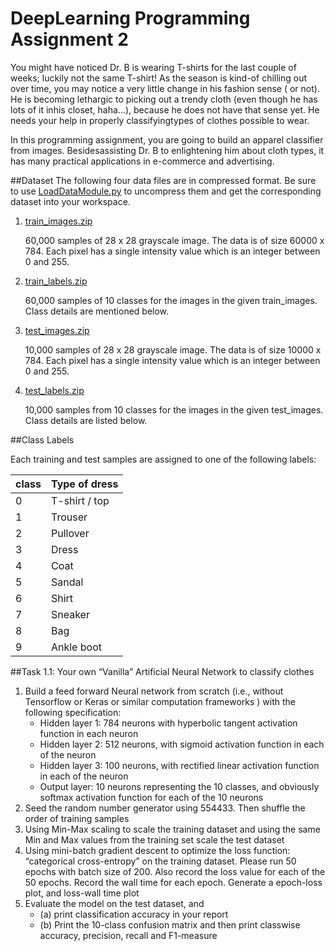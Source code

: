 # DeepLearning Programming Assignment 2
You might have noticed Dr. B is wearing T-shirts for the last couple of weeks; luckily not the same T-shirt! As the season is kind-of chilling out over time, you may notice a very little change in his fashion sense ( or not). He is becoming lethargic to picking out a trendy cloth (even though he has lots of it inhis closet, haha...), because he does not have that sense yet. He needs your help in properly classifyingtypes of clothes possible to wear.

In this  programming  assignment,  you are going  to build  an apparel  classifier  from images. Besidesassisting Dr. B to enlightening him about cloth types, it has many practical applications in e-commerce and advertising.

##Dataset
The following four data files are in compressed format. Be sure to use [LoadDataModule.py](PA2/LoadDataModule.py)  to uncompress them and get the corresponding dataset into your workspace.

1. [train_images.zip](https://github.com/devpin95/DeepLearning/blob/master/PA2/train_images.zip)

    60,000 samples of 28 x 28 grayscale image. The data is of size 60000 x 784. Each pixel has a single intensity value which is an integer between 0 and 255.
   
2. [train_labels.zip](https://github.com/devpin95/DeepLearning/blob/master/PA2/train_labels.zip)

    60,000 samples of 10 classes for the images in the given train_images. Class details are mentioned below.
    
3. [test_images.zip](https://github.com/devpin95/DeepLearning/blob/master/PA2/test_images.zip)
    
    10,000 samples of 28 x 28 grayscale image. The data is of size 10000 x 784. Each pixel has a single intensity value which is an integer between 0 and 255.
    
4. [test_labels.zip](https://github.com/devpin95/DeepLearning/blob/master/PA2/test_labels.zip)

    10,000 samples from 10 classes for the images in the given test_images. Class details are listed below.

##Class Labels

Each training and test samples are assigned to one of the following labels:

| class | Type of dress |
| ----- | ------------- |
| 0     | T-shirt / top |
| 1     | Trouser       |
| 2     | Pullover      |
| 3     | Dress         |
| 4     | Coat          |
| 5     | Sandal        |
| 6     | Shirt         |
| 7     | Sneaker       |
| 8     | Bag           |
| 9     | Ankle boot    |


##Task 1.1: Your own “Vanilla” Artificial Neural Network to classify clothes
1. Build a feed forward Neural network from scratch (i.e., without Tensorflow or Keras or similar computation frameworks ) with the following specification:
    - Hidden layer 1: 784 neurons with hyperbolic tangent activation function in each neuron
    - Hidden layer 2: 512 neurons, with sigmoid activation function in each of the neuron
    - Hidden layer 3: 100 neurons, with rectified linear activation function in each of the neuron
    - Output layer: 10 neurons representing the 10 classes, and obviously softmax activation function for each of the 10 neurons
2. Seed the random number generator using 554433. Then shuffle the order of training samples
3. Using Min-Max scaling to scale the training dataset and using the same Min and Max values from the training set scale the test dataset
4. Using mini-batch gradient descent to optimize the loss function: “categorical cross-entropy” on the training  dataset. Please run 50 epochs with batch size of 200. Also record the loss value for each of the 50 epochs. Record the wall time for each epoch. Generate a epoch-loss plot, and loss-wall time plot
5. Evaluate the model on the test dataset, and
    * (a) print classification accuracy in your report
    * (b) Print the 10-class confusion matrix and then print classwise accuracy, precision, recall and F1-measure


